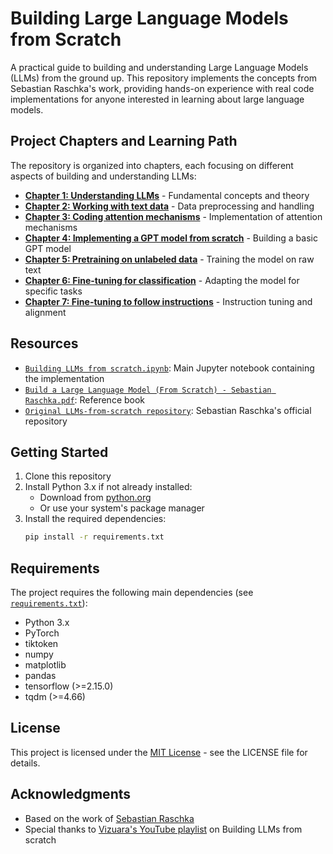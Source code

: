# Building Large Language Models from Scratch

A practical guide to building and understanding Large Language Models (LLMs) from the ground up. This repository implements the concepts from Sebastian Raschka's work, providing hands-on experience with real code implementations for anyone interested in learning about large language models.

## Project Chapters and Learning Path

The repository is organized into chapters, each focusing on different aspects of building and understanding LLMs:

- **[Chapter 1: Understanding LLMs](Chapter%201%20-%20Understanding%20LLMs/)** - Fundamental concepts and theory
- **[Chapter 2: Working with text data](Chapter%202%20-%20Working%20with%20text%20data/)** - Data preprocessing and handling
- **[Chapter 3: Coding attention mechanisms](Chapter%203%20-%20Coding%20attention%20mechanisms/)** - Implementation of attention mechanisms
- **[Chapter 4: Implementing a GPT model from scratch](Chapter%204%20-%20Implementing%20a%20GPT%20model%20from%20scratch%20to%20generate%20text/)** - Building a basic GPT model
- **[Chapter 5: Pretraining on unlabeled data](Chapter%205%20-%20Pretraining%20on%20unlabeled%20data/)** - Training the model on raw text
- **[Chapter 6: Fine-tuning for classification](Chapter%206%20-%20Fine-tuning%20for%20classification/)** - Adapting the model for specific tasks
- **[Chapter 7: Fine-tuning to follow instructions](Chapter%207%20-%20Fine-tuning%20to%20follow%20instructions/)** - Instruction tuning and alignment

## Resources

- [`Building LLMs from scratch.ipynb`](Building%20LLMs%20from%20scratch.ipynb): Main Jupyter notebook containing the implementation
- [`Build a Large Language Model (From Scratch) - Sebastian Raschka.pdf`](Build%20a%20Large%20Language%20Model%20%28From%20Scratch%29%20-%20Sebastian%20Raschka.pdf): Reference book
- [`Original LLMs-from-scratch repository`](https://github.com/rasbt/LLMs-from-scratch): Sebastian Raschka's official repository

## Getting Started

1. Clone this repository
2. Install Python 3.x if not already installed:
   - Download from [python.org](https://www.python.org/downloads/)
   - Or use your system's package manager
3. Install the required dependencies:
   ```bash
   pip install -r requirements.txt
   ```

## Requirements

The project requires the following main dependencies (see [`requirements.txt`](requirements.txt)):

- Python 3.x
- PyTorch
- tiktoken
- numpy
- matplotlib
- pandas
- tensorflow (>=2.15.0)
- tqdm (>=4.66)

## License

This project is licensed under the [MIT License](LICENSE) - see the LICENSE file for details.

## Acknowledgments

- Based on the work of [Sebastian Raschka](https://sebastianraschka.com/)
- Special thanks to [Vizuara's YouTube playlist](https://www.youtube.com/playlist?list=PLPTV0NXA_ZSgsLAr8YCgCwhPIJNNtexWu) on Building LLMs from scratch